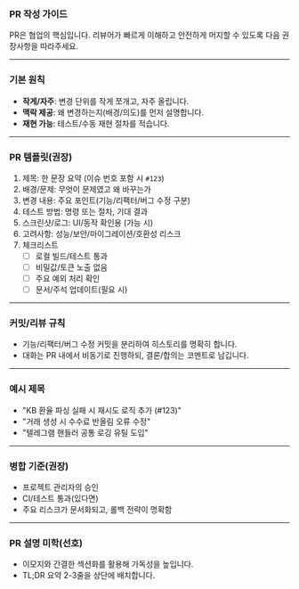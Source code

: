 ### PR 작성 가이드

PR은 협업의 핵심입니다. 리뷰어가 빠르게 이해하고 안전하게 머지할 수 있도록 다음 권장사항을 따라주세요.

---

### 기본 원칙

- **작게/자주**: 변경 단위를 작게 쪼개고, 자주 올립니다.
- **맥락 제공**: 왜 변경하는지(배경/의도)를 먼저 설명합니다.
- **재현 가능**: 테스트/수동 재현 절차를 적습니다.

---

### PR 템플릿(권장)

1. 제목: 한 문장 요약 (이슈 번호 포함 시 `#123`)
2. 배경/문제: 무엇이 문제였고 왜 바꾸는가
3. 변경 내용: 주요 포인트(기능/리팩터/버그 수정 구분)
4. 테스트 방법: 명령 또는 절차, 기대 결과
5. 스크린샷/로그: UI/동작 확인용 (가능 시)
6. 고려사항: 성능/보안/마이그레이션/호환성 리스크
7. 체크리스트
   - [ ] 로컬 빌드/테스트 통과
   - [ ] 비밀값/토큰 노출 없음
   - [ ] 주요 예외 처리 확인
   - [ ] 문서/주석 업데이트(필요 시)

---

### 커밋/리뷰 규칙

- 기능/리팩터/버그 수정 커밋을 분리하여 히스토리를 명확히 합니다.
- 대화는 PR 내에서 비동기로 진행하되, 결론/합의는 코멘트로 남깁니다.

---

### 예시 제목

- "KB 환율 파싱 실패 시 재시도 로직 추가 (#123)"
- "거래 생성 시 수수료 반올림 오류 수정"
- "텔레그램 핸들러 공통 로깅 유틸 도입"

---

### 병합 기준(권장)

- 프로젝트 관리자의 승인
- CI/테스트 통과(있다면)
- 주요 리스크가 문서화되고, 롤백 전략이 명확함

---

### PR 설명 미학(선호)

- 이모지와 간결한 섹션화를 활용해 가독성을 높입니다.
- TL;DR 요약 2-3줄을 상단에 배치합니다.
